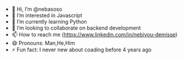 - 👋 Hi, I’m @nebasoso
- 👀 I’m interested in Javascript
- 🌱 I’m currently learning Python
- 💞️ I’m looking to collaborate on backend development
- 📫 How to reach me (https://www.linkedin.com/in/nebiyou-demisse)
- 😄 Pronouns: Man,He,Him
- ⚡ Fun fact: I never new about coading before 4 years ago

<!---
nebasoso/nebasoso is a ✨ special ✨ repository because its `README.md` (this file) appears on your GitHub profile.
You can click the Preview link to take a look at your changes.
--->
